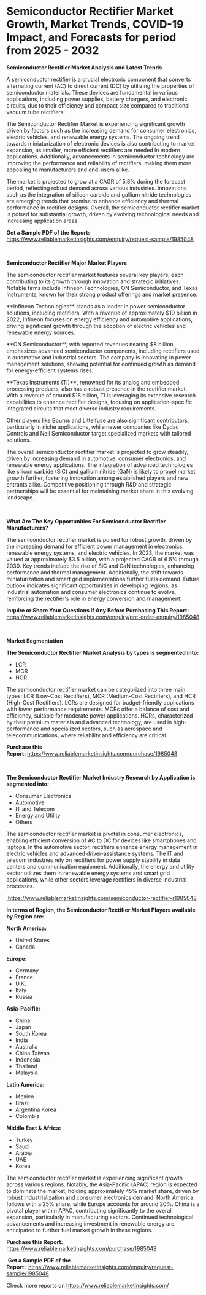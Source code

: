 <p><h1>Semiconductor Rectifier Market Growth, Market Trends, COVID-19 Impact, and Forecasts for period from 2025 - 2032</h1></p><p><strong>Semiconductor Rectifier Market Analysis and Latest Trends</strong></p>
<p><p>A semiconductor rectifier is a crucial electronic component that converts alternating current (AC) to direct current (DC) by utilizing the properties of semiconductor materials. These devices are fundamental in various applications, including power supplies, battery chargers, and electronic circuits, due to their efficiency and compact size compared to traditional vacuum tube rectifiers.</p><p>The Semiconductor Rectifier Market is experiencing significant growth driven by factors such as the increasing demand for consumer electronics, electric vehicles, and renewable energy systems. The ongoing trend towards miniaturization of electronic devices is also contributing to market expansion, as smaller, more efficient rectifiers are needed in modern applications. Additionally, advancements in semiconductor technology are improving the performance and reliability of rectifiers, making them more appealing to manufacturers and end-users alike.</p><p>The market is projected to grow at a CAGR of 5.8% during the forecast period, reflecting robust demand across various industries. Innovations such as the integration of silicon carbide and gallium nitride technologies are emerging trends that promise to enhance efficiency and thermal performance in rectifier designs. Overall, the semiconductor rectifier market is poised for substantial growth, driven by evolving technological needs and increasing application areas.</p></p>
<p><strong>Get a Sample PDF of the Report:&nbsp;</strong> <a href="https://www.reliablemarketinsights.com/enquiry/request-sample/1985048?utm_campaign=2182&utm_medium=2&utm_source=Github&utm_content=ia&utm_term=10022025&utm_id=semiconductor-rectifier">https://www.reliablemarketinsights.com/enquiry/request-sample/1985048</a></p>
<p>&nbsp;</p>
<p><strong>Semiconductor Rectifier Major Market Players</strong></p>
<p><p>The semiconductor rectifier market features several key players, each contributing to its growth through innovation and strategic initiatives. Notable firms include Infineon Technologies, ON Semiconductor, and Texas Instruments, known for their strong product offerings and market presence.</p><p>**Infineon Technologies** stands as a leader in power semiconductor solutions, including rectifiers. With a revenue of approximately $10 billion in 2022, Infineon focuses on energy efficiency and automotive applications, driving significant growth through the adoption of electric vehicles and renewable energy sources.</p><p>**ON Semiconductor**, with reported revenues nearing $8 billion, emphasizes advanced semiconductor components, including rectifiers used in automotive and industrial sectors. The company is innovating in power management solutions, showing potential for continued growth as demand for energy-efficient systems rises.</p><p>**Texas Instruments (TI)**, renowned for its analog and embedded processing products, also has a robust presence in the rectifier market. With a revenue of around $18 billion, TI is leveraging its extensive research capabilities to enhance rectifier designs, focusing on application-specific integrated circuits that meet diverse industry requirements.</p><p>Other players like Bourns and Littelfuse are also significant contributors, particularly in niche applications, while newer companies like Dydac Controls and Nell Semiconductor target specialized markets with tailored solutions.</p><p>The overall semiconductor rectifier market is projected to grow steadily, driven by increasing demand in automotive, consumer electronics, and renewable energy applications. The integration of advanced technologies like silicon carbide (SiC) and gallium nitride (GaN) is likely to propel market growth further, fostering innovation among established players and new entrants alike. Competitive positioning through R&D and strategic partnerships will be essential for maintaining market share in this evolving landscape.</p></p>
<p>&nbsp;</p>
<p><strong>What Are The Key Opportunities For Semiconductor Rectifier Manufacturers?</strong></p>
<p><p>The semiconductor rectifier market is poised for robust growth, driven by the increasing demand for efficient power management in electronics, renewable energy systems, and electric vehicles. In 2023, the market was valued at approximately $3.5 billion, with a projected CAGR of 6.5% through 2030. Key trends include the rise of SiC and GaN technologies, enhancing performance and thermal management. Additionally, the shift towards miniaturization and smart grid implementations further fuels demand. Future outlook indicates significant opportunities in developing regions, as industrial automation and consumer electronics continue to evolve, reinforcing the rectifier's role in energy conversion and management.</p></p>
<p><strong>Inquire or Share Your Questions If Any Before Purchasing This Report:</strong> <a href="https://www.reliablemarketinsights.com/enquiry/pre-order-enquiry/1985048?utm_campaign=2182&utm_medium=2&utm_source=Github&utm_content=ia&utm_term=10022025&utm_id=semiconductor-rectifier">https://www.reliablemarketinsights.com/enquiry/pre-order-enquiry/1985048</a></p>
<p>&nbsp;</p>
<p><strong>Market Segmentation</strong></p>
<p><strong>The Semiconductor Rectifier Market Analysis by types is segmented into:</strong></p>
<p><ul><li>LCR</li><li>MCR</li><li>HCR</li></ul></p>
<p><p>The semiconductor rectifier market can be categorized into three main types: LCR (Low-Cost Rectifiers), MCR (Medium-Cost Rectifiers), and HCR (High-Cost Rectifiers). LCRs are designed for budget-friendly applications with lower performance requirements. MCRs offer a balance of cost and efficiency, suitable for moderate power applications. HCRs, characterized by their premium materials and advanced technology, are used in high-performance and specialized sectors, such as aerospace and telecommunications, where reliability and efficiency are critical.</p></p>
<p><strong>Purchase this Report:&nbsp;</strong><a href="https://www.reliablemarketinsights.com/purchase/1985048?utm_campaign=2182&utm_medium=2&utm_source=Github&utm_content=ia&utm_term=10022025&utm_id=semiconductor-rectifier">https://www.reliablemarketinsights.com/purchase/1985048</a></p>
<p>&nbsp;</p>
<p><strong>The Semiconductor Rectifier Market Industry Research by Application is segmented into:</strong></p>
<p><ul><li>Consumer Electronics</li><li>Automotive</li><li>IT and Telecom</li><li>Energy and Utility</li><li>Others</li></ul></p>
<p><p>The semiconductor rectifier market is pivotal in consumer electronics, enabling efficient conversion of AC to DC for devices like smartphones and laptops. In the automotive sector, rectifiers enhance energy management in electric vehicles and advanced driver-assistance systems. The IT and telecom industries rely on rectifiers for power supply stability in data centers and communication equipment. Additionally, the energy and utility sector utilizes them in renewable energy systems and smart grid applications, while other sectors leverage rectifiers in diverse industrial processes.</p></p>
<p><a href="https://www.reliablemarketinsights.com/semiconductor-rectifier-r1985048?utm_campaign=2182&utm_medium=2&utm_source=Github&utm_content=ia&utm_term=10022025&utm_id=semiconductor-rectifier">&nbsp;https://www.reliablemarketinsights.com/semiconductor-rectifier-r1985048</a></p>
<p><strong>In terms of Region, the Semiconductor Rectifier Market Players available by Region are:</strong></p>
<p>
    <p> <strong> North America: </strong>
        <ul>
            <li>United States</li>
            <li>Canada</li>
        </ul>
        </p> 
    <p> <strong> Europe: </strong>
        <ul>
            <li>Germany</li>
            <li>France</li>
            <li>U.K.</li>
            <li>Italy</li>
            <li>Russia</li>
        </ul>
        </p> 
    <p> <strong> Asia-Pacific: </strong>
        <ul>
            <li>China</li>
            <li>Japan</li>
            <li>South Korea</li>
            <li>India</li>
            <li>Australia</li>
            <li>China Taiwan</li>
            <li>Indonesia</li>
            <li>Thailand</li>
            <li>Malaysia</li>
        </ul>
        </p> 
    <p> <strong> Latin America: </strong>
        <ul>
            <li>Mexico</li>
            <li>Brazil</li>
            <li>Argentina Korea</li>
            <li>Colombia</li>
        </ul>
        </p> 
    <p> <strong> Middle East & Africa: </strong>
        <ul>
            <li>Turkey</li>
            <li>Saudi</li>
            <li>Arabia</li>
            <li>UAE</li>
            <li>Korea</li>
        </ul>
    </p>
    </p>
<p><p>The semiconductor rectifier market is experiencing significant growth across various regions. Notably, the Asia-Pacific (APAC) region is expected to dominate the market, holding approximately 45% market share, driven by robust industrialization and consumer electronics demand. North America follows with a 25% share, while Europe accounts for around 20%. China is a pivotal player within APAC, contributing significantly to the overall expansion, particularly in manufacturing sectors. Continued technological advancements and increasing investment in renewable energy are anticipated to further fuel market growth in these regions.</p></p>
<p><strong>Purchase this Report: </strong><a href="https://www.reliablemarketinsights.com/purchase/1985048?utm_campaign=2182&utm_medium=2&utm_source=Github&utm_content=ia&utm_term=10022025&utm_id=semiconductor-rectifier">https://www.reliablemarketinsights.com/purchase/1985048</a></p>
<p>&nbsp;<strong>Get a Sample PDF of the Report:&nbsp;&nbsp;</strong><a href="https://www.reliablemarketinsights.com/enquiry/request-sample/1985048?utm_campaign=2182&utm_medium=2&utm_source=Github&utm_content=ia&utm_term=10022025&utm_id=semiconductor-rectifier">https://www.reliablemarketinsights.com/enquiry/request-sample/1985048</a></p>
<p><strong></strong></p>
<p>Check more reports on <a href="https://www.reliablemarketinsights.com/?utm_campaign=2182&utm_medium=2&utm_source=Github&utm_content=ia&utm_term=10022025&utm_id=semiconductor-rectifier">https://www.reliablemarketinsights.com/</a></p>